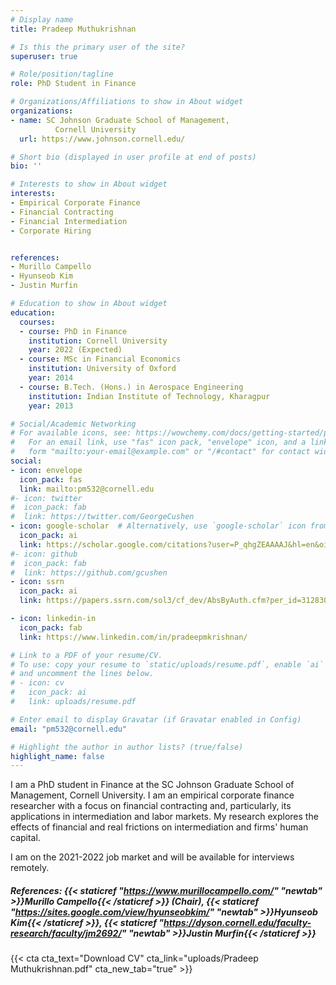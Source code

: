 ```yaml
---
# Display name
title: Pradeep Muthukrishnan

# Is this the primary user of the site?
superuser: true

# Role/position/tagline
role: PhD Student in Finance

# Organizations/Affiliations to show in About widget
organizations:
- name: SC Johnson Graduate School of Management,
          Cornell University
  url: https://www.johnson.cornell.edu/

# Short bio (displayed in user profile at end of posts)
bio: ''

# Interests to show in About widget
interests:
- Empirical Corporate Finance
- Financial Contracting
- Financial Intermediation
- Corporate Hiring


references:
- Murillo Campello
- Hyunseob Kim
- Justin Murfin

# Education to show in About widget
education:
  courses:
  - course: PhD in Finance
    institution: Cornell University
    year: 2022 (Expected)
  - course: MSc in Financial Economics
    institution: University of Oxford
    year: 2014
  - course: B.Tech. (Hons.) in Aerospace Engineering
    institution: Indian Institute of Technology, Kharagpur
    year: 2013

# Social/Academic Networking
# For available icons, see: https://wowchemy.com/docs/getting-started/page-builder/#icons
#   For an email link, use "fas" icon pack, "envelope" icon, and a link in the
#   form "mailto:your-email@example.com" or "/#contact" for contact widget.
social:
- icon: envelope
  icon_pack: fas
  link: mailto:pm532@cornell.edu
#- icon: twitter
#  icon_pack: fab
#  link: https://twitter.com/GeorgeCushen
- icon: google-scholar  # Alternatively, use `google-scholar` icon from `ai` icon pack
  icon_pack: ai
  link: https://scholar.google.com/citations?user=P_qhgZEAAAAJ&hl=en&oi=ao
#- icon: github
#  icon_pack: fab
#  link: https://github.com/gcushen
- icon: ssrn
  icon_pack: ai
  link: https://papers.ssrn.com/sol3/cf_dev/AbsByAuth.cfm?per_id=3128309

- icon: linkedin-in
  icon_pack: fab
  link: https://www.linkedin.com/in/pradeepmkrishnan/

# Link to a PDF of your resume/CV.
# To use: copy your resume to `static/uploads/resume.pdf`, enable `ai` icons in `params.toml`, 
# and uncomment the lines below.
# - icon: cv
#   icon_pack: ai
#   link: uploads/resume.pdf

# Enter email to display Gravatar (if Gravatar enabled in Config)
email: "pm532@cornell.edu"

# Highlight the author in author lists? (true/false)
highlight_name: false
---
```


I am a PhD student in Finance at the SC Johnson Graduate School of Management, Cornell University.  I am an empirical corporate finance researcher with a focus on financial contracting and, particularly, its applications in intermediation and labor markets. My research explores the effects of financial and real frictions on intermediation and firms' human capital. 

I am on the 2021-2022 job market and will be available for interviews remotely. 

##### References: {{< staticref "https://www.murillocampello.com/" "newtab" >}}Murillo Campello{{< /staticref >}} (Chair), {{< staticref "https://sites.google.com/view/hyunseobkim/" "newtab" >}}Hyunseob Kim{{< /staticref >}}, {{< staticref "https://dyson.cornell.edu/faculty-research/faculty/jm2692/" "newtab" >}}Justin Murfin{{< /staticref >}}
{{< cta cta_text="Download CV" cta_link="uploads/Pradeep Muthukrishnan.pdf" cta_new_tab="true" >}}




<!-- {{< icon name="download" pack="fas" >}} Download my {{< staticref "uploads/demo_resume.pdf" "newtab" >}}resumé{{< /staticref >}}. -->
